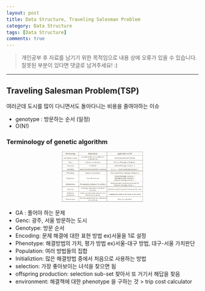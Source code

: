 ```yaml
---
layout: post
title: Data Structure, Traveling Salesman Problem
category: Data Structure
tags: [Data Structure]
comments: true
---
```


> 개인공부 후 자료를 남기기 위한 목적임으로 내용 상에 오류가 있을 수 있습니다.    
잘못된 부분이 있다면 댓글로 남겨주세요! :)

<hr>

## Traveling Salesman Problem(TSP)

여러군데 도시를 많이 다니면서도 돌아다니는 비용을 줄여야하는 이슈

- genotype : 방문하는 순서 (일정)
- O(N!)

### Terminology of genetic algorithm

<center>
<figure>
<img src="/assets/post-img/DataStructure/46.png" alt="" width="50%">
</figure>
</center>

- GA : 풀어야 하는 문제
- Genc: 광주, 서울 방문하는 도시
- Genotype: 방문 순서
- Encoding: 문제 해결에 대한 표현 방법 ex)서울을 1로 설정
- Phenotype: 해결방법의 가치, 평가 방법 ex)서울-대구 방법, 대구-서울 가치판단
- Population: 여러 방법들의 집합
- Initializtion: 많은 해결방법 중에서 처음으로 사용하는 방법
- selection: 가장 좋아보이는 녀석을 찾으면 됨
- offspring production: selection sub-set 찾아서 또 거기서 해답을 찾음
- environment: 해결책에 대한 phenotype 을 구하는 것 > trip cost calculator

